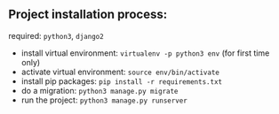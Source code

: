 ## Project installation process:

 required: `python3`, `django2`

 - install virtual environment: `virtualenv -p python3 env` (for first time only)
 - activate virtual environment: `source env/bin/activate`
 - install pip packages: `pip install -r requirements.txt`
 - do a migration: `python3 manage.py migrate`
 - run the project: `python3 manage.py runserver`

